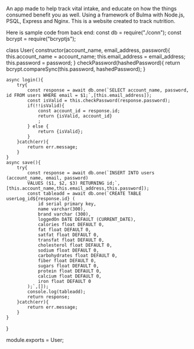 An app made to help track vital intake, and educate on how the things consumed benefit you as well.
Using a framework of Bulma with Node.js, PSQL, Express and Nginx. This is a website created to track nutrition.

Here is sample code from back end:
const db = require("./conn");
const bcrypt = require("bcryptjs");

class User{
    constructor(account_name, email_address, password){
        this.account_name = account_name;
        this.email_address = email_address;
        this.password = password;
    }
    checkPassword(hashedPassword){
        return bcrypt.compareSync(this.password, hashedPassword);
    }

    async login(){  
        try{
            const response = await db.one(`SELECT account_name, password, id FROM users WHERE email = $1;`,[this.email_address]);
            const isValid = this.checkPassword(response.password);
            if(!!isValid){
                const account_id = response.id;
                return {isValid, account_id}
                ;
            } else {
                return {isValid};
            }
        }catch(err){
            return err.message;
        }
    }
    async save(){
        try{
            const response = await db.one(`INSERT INTO users (account_name, email, password) 
            VALUES ($1, $2, $3) RETURNING id;`, [this.account_name,this.email_address,this.password]);
            const tableadd = await db.one(`CREATE TABLE userLog_id${response.id} (
                id serial primary key,
                name varchar(300),
                brand varchar (300),
                loggedOn DATE DEFAULT (CURRENT_DATE),
                calories float DEFAULT 0,
                fat float DEFAULT 0,
                satfat float DEFAULT 0,
                transfat float DEFAULT 0,
                cholesterol float DEFAULT 0,
                sodium float DEFAULT 0,
                carbohydrates float DEFAULT 0,
                fiber float DEFAULT 0,
                sugars float DEFAULT 0,
                protein float DEFAULT 0,
                calcium float DEFAULT 0,
                iron float DEFAULT 0
            );`,[]);
            console.log(tableadd);
            return response;
        }catch(err){
            return err.message;
        }
    }
}

module.exports = User;
